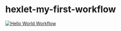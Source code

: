 # hexlet-my-first-workflow
[![Hello World Workflow](https://github.com/artemcherepanov2357/hexlet-my-first-workflow/actions/workflows/hello.yml/badge.svg)](https://github.com/artemcherepanov2357/hexlet-my-first-workflow/actions/workflows/hello.yml)